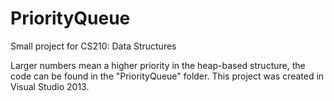 # PriorityQueue
Small project for CS210: Data Structures

Larger numbers mean a higher priority in the heap-based structure, the code can be found in the "PriorityQueue" folder. This project was created in Visual Studio 2013.
